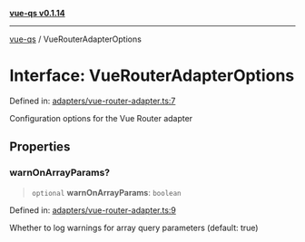 [**vue-qs v0.1.14**](../README.md)

***

[vue-qs](../README.md) / VueRouterAdapterOptions

# Interface: VueRouterAdapterOptions

Defined in: [adapters/vue-router-adapter.ts:7](https://github.com/iamsomraj/vue-qs/blob/33788ce453ede405848f8283c5f38c6323ad5403/src/adapters/vue-router-adapter.ts#L7)

Configuration options for the Vue Router adapter

## Properties

### warnOnArrayParams?

> `optional` **warnOnArrayParams**: `boolean`

Defined in: [adapters/vue-router-adapter.ts:9](https://github.com/iamsomraj/vue-qs/blob/33788ce453ede405848f8283c5f38c6323ad5403/src/adapters/vue-router-adapter.ts#L9)

Whether to log warnings for array query parameters (default: true)
